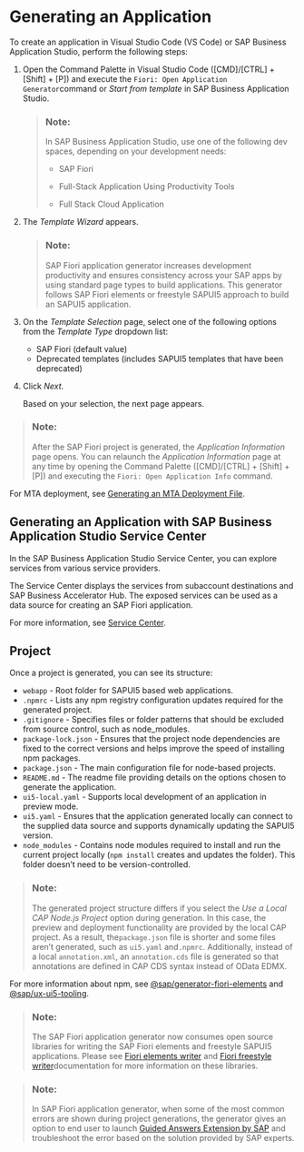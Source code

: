 <!-- loiodb44d45051794d778f1dd50def0fa267 -->

# Generating an Application



To create an application in Visual Studio Code \(VS Code\) or SAP Business Application Studio, perform the following steps:

1.  Open the Command Palette in Visual Studio Code \([CMD\]/[CTRL\] + [Shift\] + [P\]\) and execute the `Fiori: Open Application Generator`command or *Start from template* in SAP Business Application Studio.

    > ### Note:  
    > In SAP Business Application Studio, use one of the following dev spaces, depending on your development needs:
    > 
    > -   SAP Fiori
    > 
    > -   Full-Stack Application Using Productivity Tools
    > 
    > -   Full Stack Cloud Application

2.  The *Template Wizard* appears.

    > ### Note:  
    > SAP Fiori application generator increases development productivity and ensures consistency across your SAP apps by using standard page types to build applications. This generator follows SAP Fiori elements or freestyle SAPUI5 approach to build an SAPUI5 application.

3.  On the *Template Selection* page, select one of the following options from the *Template Type* dropdown list:
    -   SAP Fiori \(default value\)
    -   Deprecated templates \(includes SAPUI5 templates that have been deprecated\)

4.  Click *Next*.

    Based on your selection, the next page appears.


> ### Note:  
> After the SAP Fiori project is generated, the *Application Information* page opens. You can relaunch the *Application Information* page at any time by opening the Command Palette \([CMD\]/[CTRL\] + [Shift\] + [P\]\) and executing the `Fiori: Open Application Info` command.

For MTA deployment, see [Generating an MTA Deployment File](Additional-Configuration/generating-an-mta-deployment-file-9c41152.md).



<a name="loiodb44d45051794d778f1dd50def0fa267__section_s13_dsd_mqb"/>

## Generating an Application with SAP Business Application Studio Service Center

In the SAP Business Application Studio Service Center, you can explore services from various service providers.

The Service Center displays the services from subaccount destinations and SAP Business Accelerator Hub. The exposed services can be used as a data source for creating an SAP Fiori application.

For more information, see [Service Center](https://help.sap.com/products/SAP%20Business%20Application%20Studio/9d1db9835307451daa8c930fbd9ab264/1e8ec75c9c784b51a91c7370f269ff98.html).



<a name="loiodb44d45051794d778f1dd50def0fa267__section_iyl_g4d_35b"/>

## Project

Once a project is generated, you can see its structure:

-   `webapp` - Root folder for SAPUI5 based web applications.
-   `.npmrc` - Lists any npm registry configuration updates required for the generated project.
-   `.gitignore` - Specifies files or folder patterns that should be excluded from source control, such as node\_modules.
-   `package-lock.json` - Ensures that the project node dependencies are fixed to the correct versions and helps improve the speed of installing npm packages.
-   `package.json` - The main configuration file for node-based projects.
-   `README.md` - The readme file providing details on the options chosen to generate the application.
-   `ui5-local.yaml` - Supports local development of an application in preview mode.
-   `ui5.yaml` - Ensures that the application generated locally can connect to the supplied data source and supports dynamically updating the SAPUI5 version.
-   `node_modules` - Contains node modules required to install and run the current project locally \(`npm install` creates and updates the folder\). This folder doesn’t need to be version-controlled.

> ### Note:  
> The generated project structure differs if you select the *Use a Local CAP Node.js Project* option during generation. In this case, the preview and deployment functionality are provided by the local CAP project. As a result, the`package.json` file is shorter and some files aren’t generated, such as `ui5.yaml` and`.npmrc`. Additionally, instead of a local `annotation.xml`, an `annotation.cds` file is generated so that annotations are defined in CAP CDS syntax instead of OData EDMX.

For more information about npm, see [@sap/generator-fiori-elements](https://www.npmjs.com/package/@sap/generator-fiori-elements) and [@sap/ux-ui5-tooling](https://www.npmjs.com/package/@sap/ux-ui5-tooling).



> ### Note:  
> The SAP Fiori application generator now consumes open source libraries for writing the SAP Fiori elements and freestyle SAPUI5 applications. Please see [Fiori elements writer](https://github.com/SAP/open-ux-tools/tree/main/packages/fiori-elements-writer) and [Fiori freestyle writer](https://github.com/SAP/open-ux-tools/tree/main/packages/fiori-freestyle-writer)documentation for more information on these libraries.

> ### Note:  
> In SAP Fiori application generator, when some of the most common errors are shown during project generations, the generator gives an option to end user to launch [Guided Answers Extension by SAP](https://github.com/SAP/guided-answers-extension) and troubleshoot the error based on the solution provided by SAP experts.

